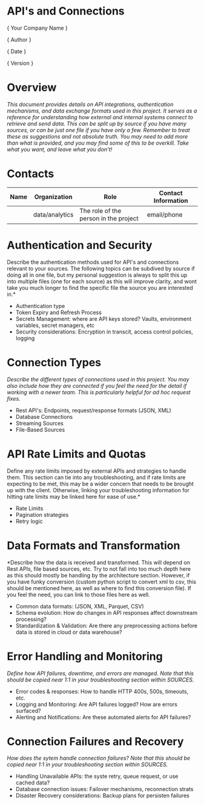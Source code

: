 # API's and Connections

{ Your Company Name }

{ Author  }

{ Date }

{ Version }

# Overview

*This document provides details on API integrations, authentication mechanisms, and data exchange formats used in this project. It serves as a reference for understanding how external and internal systems connect to retrieve and send data. This can be split up by source if you have many sources, or can be just one file if you have only a few. Remember to treat these as suggestions and not absolute truth. You may need to add more than what is provided, and you may find some of this to be overkill. Take what you want, and leave what you don't!* 


# Contacts

| Name | Organization   | Role                                  | Contact Information |
|------|----------------|---------------------------------------|---------------------|
|      | data/analytics | The role of the person in the project | email/phone         |


# Authentication and Security

Describe the authentication methods used for API's and connections relevant to your sources. The following topics can be subdived by source if doing all in one file, but my personal suggestion is always to split this up into multiple files (one for each source) as this will improve clarity, and wont take you much longer to find the specific file the source you are interested in.*

  - Authentication type
  - Token Expiry and Refresh Process
  - Secrets Management: where are API keys stored? Vaults, environment variables, secret managers, etc
  - Security considerations: Encryption in transcit, access control policies, logging
 

# Connection Types

*Describe the different types of connections used in this project. You may also include how they are connected if you feel the need for the detail if working with a newer team. This is particularly helpful for ad hoc request fixes.*

- Rest API's: Endpoints, request/response formats (JSON, XML)
- Database Connections
- Streaming Sources
- File-Based Sources

# API Rate Limits and Quotas

Define any rate limits imposed by external APIs and strategies to handle them. This section can tie into any troubleshooting, and if rate limits are expecting to be met, this may be a wider concern that needs to be brought up with the client. Otherwise, linking your troubleshooting information for hitting rate limits may be linked here for ease of use.*

- Rate Limits
- Pagination strategies
- Retry logic


# Data Formats and Transformation

*Describe how the data is received and transformed. This will depend on Rest APIs, file based sources, etc. Try to not fall into too much depth here as this should mostly be handling by the architecture section. However, if you have funky conversion (custom python script to convert xml to csv, this should be mentioned here, as well as where to find this conversion file). If you feel the need, you can link to those files here as well.  

- Common data formats: (JSON, XML, Parquet, CSV)
- Schema evolution: How do changes in API responses affect downstream processing?
- Standardization & Validation: Are there any preprocessing actions before data is stored in cloud or data warehouse?

# Error Handling and Monitoring

*Define how API failures, downtime, and errors are managed.  Note that this should be copied near 1:1 in your troubleshooting section within SOURCES.*

- Error codes & responses: How to handle HTTP 400s, 500s, timeouts, etc.
- Logging and Monitoring: Are API failures logged? How are errors surfaced?
- Alerting and Notifications: Are these automated alerts for API failures?


# Connection Failures and Recovery

*How does the sytem handle connection failures? Note that this should be copied near 1:1 in your troubleshooting section within SOURCES.*

- Handling Unavailable APIs: the syste retry, queue request, or use cached data?
- Database connection issues: Failover mechanisms, reconnection strats
- Disaster Recovery considerations: Backup plans for persisten failures



